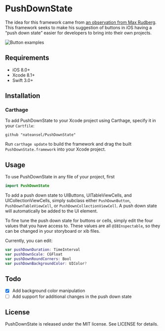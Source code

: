 # PushDownState
The idea for this framework came from [an observation from Max Rudberg](http://blog.maxrudberg.com/post/156814328513/ios-stiffness-the-neglected-touch-down-state). This framework seeks to make his suggestion of buttons in iOS having a “push down state” easier for developers to bring into their own projects.

![Button examples](https://images.typed.com/6ca9aec7-2259-4520-ab88-6bab49470f20/buttons.gif)

## Requirements

- iOS 8.0+
- Xcode 8.1+
- Swift 3.0+

## Installation

### Carthage
To add PushDownState to your Xcode project using Carthage, specify it in your `Cartfile`:

```ogdl
github "nateansel/PushDownState"
```

Run `carthage update` to build the framework and drag the built `PushDownState.framework` into your Xcode project.

## Usage
To use PushDownState in any file of your project, first

```swift
import PushDownState
```

To add a push down state to UIButtons, UITableViewCells, and UICollectionViewCells, simply subclass either `PushDownButton`, `PushDownTableViewCell`, or `PushDownCollectionViewCell`. A push down state will automatically be added to the UI element.

To fine tune the push down state for buttons or cells, simply edit the four values that you have access to. These values are all `@IBInspectable`, so they can be changed in your storyboard or xib files.

Currently, you can edit:

```swift
var pushDownDuration: TimeInterval
var pushDownScale: CGFloat
var pushDownRoundCorners: Bool
var pushDownBackgroundColor: UIColor?
```

## Todo

- [x] Add background color manipulation
- [ ] Add support for additional changes in the push down state

## License

PushDownState is released under the MIT license. See LICENSE for details.
